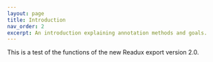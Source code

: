 ```yaml
---
layout: page
title: Introduction
nav_order: 2
excerpt: An introduction explaining annotation methods and goals.
---
```


<p class="message">
   This is a test of the functions of the new Readux export version 2.0.
</p>

